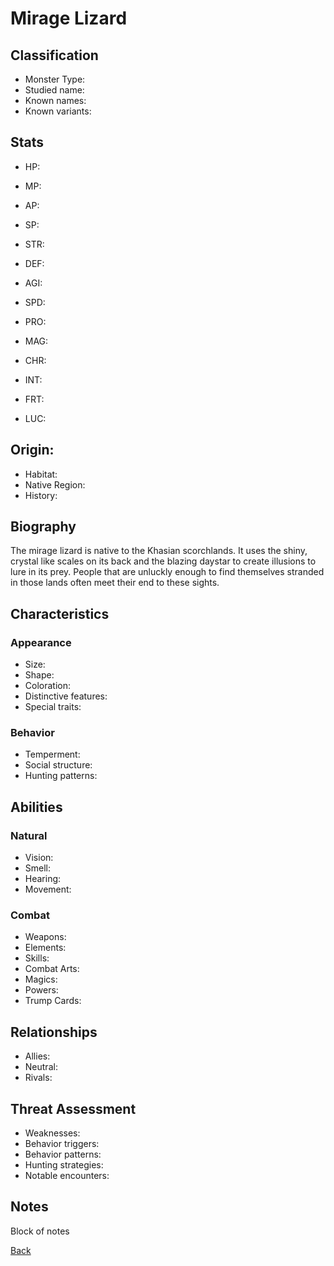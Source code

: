 # Mirage Lizard
## Classification
- Monster Type: 
- Studied name:
- Known names: 
- Known variants: 

## Stats
- HP: 
- MP: 
- AP: 
- SP: 

- STR: 
- DEF: 
- AGI: 
- SPD: 
- PRO: 
- MAG: 
- CHR: 
- INT: 
- FRT: 
- LUC: 

## Origin: 
- Habitat:
- Native Region: 
- History: 

## Biography
The mirage lizard is native to the Khasian scorchlands. It uses the shiny, crystal like scales on its back and the blazing daystar to create illusions to lure in its prey. People that are unluckly enough to find themselves stranded in those lands often meet their end to these sights.

## Characteristics
### Appearance
- Size: 
- Shape: 
- Coloration: 
- Distinctive features: 
- Special traits: 

### Behavior
- Temperment: 
- Social structure:
- Hunting patterns:

## Abilities
### Natural
- Vision:  
- Smell: 
- Hearing: 
- Movement: 

### Combat
- Weapons: 
- Elements:
- Skills: 
- Combat Arts: 
- Magics: 
- Powers: 
- Trump Cards:

## Relationships
- Allies: 
- Neutral:  
- Rivals: 

## Threat Assessment
- Weaknesses: 
- Behavior triggers: 
- Behavior patterns:
- Hunting strategies:
- Notable encounters:

## Notes
Block of notes

[Back](/Entities/Monsters/monsters.md)